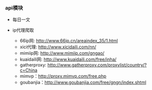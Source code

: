 ### api模块

- 每日一文
- ip代理爬取
 
  - 66ip网: http://www.66ip.cn/areaindex_35/1.html
  - xici代理: http://www.xicidaili.com/nn/
  - mimiip网: http://www.mimiip.com/gngao/
  - kuaidaili网: http://www.kuaidaili.com/free/inha/
  - gatherproxy: http://www.gatherproxy.com/proxylist/country/?c=China
  - mimvp：http://proxy.mimvp.com/free.php
  - goubanjia：http://www.goubanjia.com/free/gngn/index.shtml